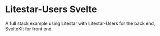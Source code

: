 # Litestar-Users Svelte

A full stack example using Litestar with Litestar-Users for the back end, SvelteKit for front end.
